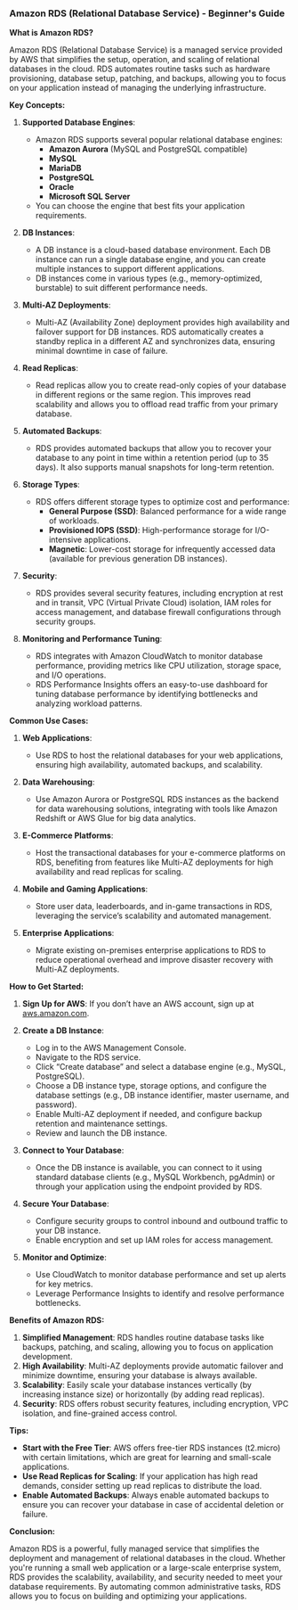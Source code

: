 ### Amazon RDS (Relational Database Service) - Beginner's Guide

**What is Amazon RDS?**

Amazon RDS (Relational Database Service) is a managed service provided by AWS that simplifies the setup, operation, and scaling of relational databases in the cloud. RDS automates routine tasks such as hardware provisioning, database setup, patching, and backups, allowing you to focus on your application instead of managing the underlying infrastructure.

**Key Concepts:**

1. **Supported Database Engines**:

   - Amazon RDS supports several popular relational database engines:
     - **Amazon Aurora** (MySQL and PostgreSQL compatible)
     - **MySQL**
     - **MariaDB**
     - **PostgreSQL**
     - **Oracle**
     - **Microsoft SQL Server**
   - You can choose the engine that best fits your application requirements.

2. **DB Instances**:

   - A DB instance is a cloud-based database environment. Each DB instance can run a single database engine, and you can create multiple instances to support different applications.
   - DB instances come in various types (e.g., memory-optimized, burstable) to suit different performance needs.

3. **Multi-AZ Deployments**:

   - Multi-AZ (Availability Zone) deployment provides high availability and failover support for DB instances. RDS automatically creates a standby replica in a different AZ and synchronizes data, ensuring minimal downtime in case of failure.

4. **Read Replicas**:

   - Read replicas allow you to create read-only copies of your database in different regions or the same region. This improves read scalability and allows you to offload read traffic from your primary database.

5. **Automated Backups**:

   - RDS provides automated backups that allow you to recover your database to any point in time within a retention period (up to 35 days). It also supports manual snapshots for long-term retention.

6. **Storage Types**:

   - RDS offers different storage types to optimize cost and performance:
     - **General Purpose (SSD)**: Balanced performance for a wide range of workloads.
     - **Provisioned IOPS (SSD)**: High-performance storage for I/O-intensive applications.
     - **Magnetic**: Lower-cost storage for infrequently accessed data (available for previous generation DB instances).

7. **Security**:

   - RDS provides several security features, including encryption at rest and in transit, VPC (Virtual Private Cloud) isolation, IAM roles for access management, and database firewall configurations through security groups.

8. **Monitoring and Performance Tuning**:
   - RDS integrates with Amazon CloudWatch to monitor database performance, providing metrics like CPU utilization, storage space, and I/O operations.
   - RDS Performance Insights offers an easy-to-use dashboard for tuning database performance by identifying bottlenecks and analyzing workload patterns.

**Common Use Cases:**

1. **Web Applications**:

   - Use RDS to host the relational databases for your web applications, ensuring high availability, automated backups, and scalability.

2. **Data Warehousing**:

   - Use Amazon Aurora or PostgreSQL RDS instances as the backend for data warehousing solutions, integrating with tools like Amazon Redshift or AWS Glue for big data analytics.

3. **E-Commerce Platforms**:

   - Host the transactional databases for your e-commerce platforms on RDS, benefiting from features like Multi-AZ deployments for high availability and read replicas for scaling.

4. **Mobile and Gaming Applications**:

   - Store user data, leaderboards, and in-game transactions in RDS, leveraging the service’s scalability and automated management.

5. **Enterprise Applications**:
   - Migrate existing on-premises enterprise applications to RDS to reduce operational overhead and improve disaster recovery with Multi-AZ deployments.

**How to Get Started:**

1. **Sign Up for AWS**: If you don’t have an AWS account, sign up at [aws.amazon.com](https://aws.amazon.com).

2. **Create a DB Instance**:

   - Log in to the AWS Management Console.
   - Navigate to the RDS service.
   - Click “Create database” and select a database engine (e.g., MySQL, PostgreSQL).
   - Choose a DB instance type, storage options, and configure the database settings (e.g., DB instance identifier, master username, and password).
   - Enable Multi-AZ deployment if needed, and configure backup retention and maintenance settings.
   - Review and launch the DB instance.

3. **Connect to Your Database**:

   - Once the DB instance is available, you can connect to it using standard database clients (e.g., MySQL Workbench, pgAdmin) or through your application using the endpoint provided by RDS.

4. **Secure Your Database**:

   - Configure security groups to control inbound and outbound traffic to your DB instance.
   - Enable encryption and set up IAM roles for access management.

5. **Monitor and Optimize**:
   - Use CloudWatch to monitor database performance and set up alerts for key metrics.
   - Leverage Performance Insights to identify and resolve performance bottlenecks.

**Benefits of Amazon RDS:**

1. **Simplified Management**: RDS handles routine database tasks like backups, patching, and scaling, allowing you to focus on application development.
2. **High Availability**: Multi-AZ deployments provide automatic failover and minimize downtime, ensuring your database is always available.
3. **Scalability**: Easily scale your database instances vertically (by increasing instance size) or horizontally (by adding read replicas).
4. **Security**: RDS offers robust security features, including encryption, VPC isolation, and fine-grained access control.

**Tips:**

- **Start with the Free Tier**: AWS offers free-tier RDS instances (t2.micro) with certain limitations, which are great for learning and small-scale applications.
- **Use Read Replicas for Scaling**: If your application has high read demands, consider setting up read replicas to distribute the load.
- **Enable Automated Backups**: Always enable automated backups to ensure you can recover your database in case of accidental deletion or failure.

**Conclusion:**

Amazon RDS is a powerful, fully managed service that simplifies the deployment and management of relational databases in the cloud. Whether you're running a small web application or a large-scale enterprise system, RDS provides the scalability, availability, and security needed to meet your database requirements. By automating common administrative tasks, RDS allows you to focus on building and optimizing your applications.
